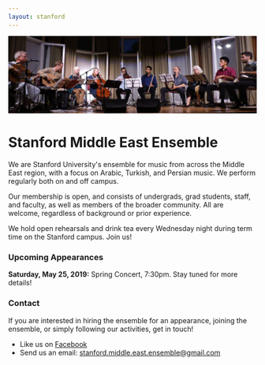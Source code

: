 ```yaml
---
layout: stanford
---
```


![concert](img/concert.jpg)

Stanford Middle East Ensemble
=============================

We are Stanford University's ensemble for music from across the Middle East region, with a focus on Arabic, Turkish, and Persian music. We perform regularly both on and off campus.

Our membership is open, and consists of undergrads, grad students, staff, and faculty, as well as members of the broader community. All are welcome, regardless of background or prior experience.

We hold open rehearsals and drink tea every Wednesday night during term time on the Stanford campus. Join us!


### Upcoming Appearances

**Saturday, May 25, 2019:** Spring Concert, 7:30pm. Stay tuned for more details!

### Contact

If you are interested in hiring the ensemble for an appearance, joining the ensemble, or simply following our activities, get in touch!
- Like us on [Facebook](https://facebook.com/StanfordMEE)
- Send us an email: stanford.middle.east.ensemble@gmail.com
